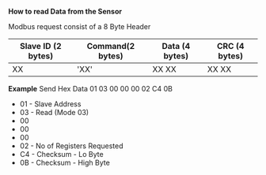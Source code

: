 **How to read Data from the Sensor** 

Modbus request consist of a 8 Byte Header 

Slave ID (2 bytes) | Command(2 bytes) | Data (4 bytes) | CRC (4 bytes)
|--------------|-------- | --------|---------
   XX    |   'XX'   |  XX XX  | XX XX 

**Example**
Send Hex Data 01 03 00 00 00 02 C4 0B

- 01 - Slave Address
- 03 - Read (Mode 03)
- 00
- 00 
- 00 
- 02 - No of Registers Requested
- C4 - Checksum - Lo Byte 
- 0B - Checksum - High Byte




